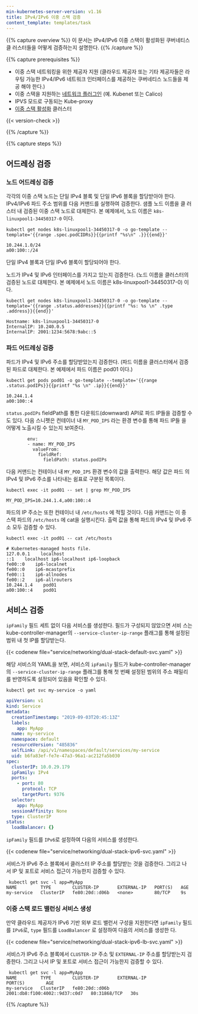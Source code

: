 ```yaml
---
min-kubernetes-server-version: v1.16
title: IPv4/IPv6 이중 스택 검증
content_template: templates/task
---
```


{{% capture overview %}} 이 문서는 IPv4/IPv6 이중 스택이 활성화된 쿠버네티스 클
러스터들을 어떻게 검증하는지 설명한다. {{% /capture %}}

{{% capture prerequisites %}}

- 이중 스택 네트워킹을 위한 제공자 지원 (클라우드 제공자 또는 기타 제공자들은 라
  우팅 가능한 IPv4/IPv6 네트워크 인터페이스를 제공하는 쿠버네티스 노드들을 제공
  해야 한다.)
- 이중 스택을 지원하는
  [네트워크 플러그인](/docs/concepts/extend-kubernetes/compute-storage-net/network-plugins/)
  (예. Kubenet 또는 Calico)
- IPVS 모드로 구동되는 Kube-proxy
- [이중 스택 활성화](/ko/docs/concepts/services-networking/dual-stack/) 클러스터

{{< version-check >}}

{{% /capture %}}

{{% capture steps %}}

## 어드레싱 검증

### 노드 어드레싱 검증

각각의 이중 스택 노드는 단일 IPv4 블록 및 단일 IPv6 블록을 할당받아야 한다.
IPv4/IPv6 파드 주소 범위를 다음 커맨드를 실행하여 검증한다. 샘플 노드 이름을 클
러스터 내 검증된 이중 스택 노드로 대체한다. 본 예제에서, 노드 이름은
`k8s-linuxpool1-34450317-0` 이다.

```shell
kubectl get nodes k8s-linuxpool1-34450317-0 -o go-template --template='{{range .spec.podCIDRs}}{{printf "%s\n" .}}{{end}}'
```

```
10.244.1.0/24
a00:100::/24
```

단일 IPv4 블록과 단일 IPv6 블록이 할당되어야 한다.

노드가 IPv4 및 IPv6 인터페이스를 가지고 있는지 검증한다. (노드 이름을 클러스터의
검증된 노드로 대체한다. 본 예제에서 노드 이름은 k8s-linuxpool1-34450317-0) 이다.

```shell
kubectl get nodes k8s-linuxpool1-34450317-0 -o go-template --template='{{range .status.addresses}}{{printf "%s: %s \n" .type .address}}{{end}}'
```

```
Hostname: k8s-linuxpool1-34450317-0
InternalIP: 10.240.0.5
InternalIP: 2001:1234:5678:9abc::5
```

### 파드 어드레싱 검증

파드가 IPv4 및 IPv6 주소를 할당받았는지 검증한다. (파드 이름을 클러스터에서 검증
된 파드로 대체한다. 본 예제에서 파드 이름은 pod01 이다.)

```shell
kubectl get pods pod01 -o go-template --template='{{range .status.podIPs}}{{printf "%s \n" .ip}}{{end}}'
```

```
10.244.1.4
a00:100::4
```

`status.podIPs` fieldPath를 통한 다운워드(downward) API로 파드 IP들을 검증할 수
도 있다. 다음 스니펫은 컨테이너 내 `MY_POD_IPS` 라는 환경 변수를 통해 파드 IP들
을 어떻게 노출시킬 수 있는지 보여준다.

```
        env:
        - name: MY_POD_IPS
          valueFrom:
            fieldRef:
              fieldPath: status.podIPs
```

다음 커맨드는 컨테이너 내 `MY_POD_IPS` 환경 변수의 값을 출력한다. 해당 값은 파드
의 IPv4 및 IPv6 주소를 나타내는 쉼표로 구분된 목록이다.

```shell
kubectl exec -it pod01 -- set | grep MY_POD_IPS
```

```
MY_POD_IPS=10.244.1.4,a00:100::4
```

파드의 IP 주소는 또한 컨테이너 내 `/etc/hosts` 에 적힐 것이다. 다음 커맨드는 이
중 스택 파드의 `/etc/hosts` 에 cat을 실행시킨다. 출력 값을 통해 파드의 IPv4 및
IPv6 주소 모두 검증할 수 있다.

```shell
kubectl exec -it pod01 -- cat /etc/hosts
```

```
# Kubernetes-managed hosts file.
127.0.0.1    localhost
::1    localhost ip6-localhost ip6-loopback
fe00::0    ip6-localnet
fe00::0    ip6-mcastprefix
fe00::1    ip6-allnodes
fe00::2    ip6-allrouters
10.244.1.4    pod01
a00:100::4    pod01
```

## 서비스 검증

`ipFamily` 필드 세트 없이 다음 서비스를 생성한다. 필드가 구성되지 않았으면 서비
스는 kube-controller-manager의 `--service-cluster-ip-range` 플래그를 통해 설정된
범위 내 첫 IP를 할당받는다.

{{< codenew file="service/networking/dual-stack-default-svc.yaml" >}}

해당 서비스의 YAML을 보면, 서비스의 `ipFamily` 필드가 kube-controller-manager의
`--service-cluster-ip-range` 플래그를 통해 첫 번째 설정된 범위의 주소 패밀리를
반영하도록 설정되어 있음을 확인할 수 있다.

```shell
kubectl get svc my-service -o yaml
```

```yaml
apiVersion: v1
kind: Service
metadata:
  creationTimestamp: "2019-09-03T20:45:13Z"
  labels:
    app: MyApp
  name: my-service
  namespace: default
  resourceVersion: "485836"
  selfLink: /api/v1/namespaces/default/services/my-service
  uid: b6fa83ef-fe7e-47a3-96a1-ac212fa5b030
spec:
  clusterIP: 10.0.29.179
  ipFamily: IPv4
  ports:
    - port: 80
      protocol: TCP
      targetPort: 9376
  selector:
    app: MyApp
  sessionAffinity: None
  type: ClusterIP
status:
  loadBalancer: {}
```

`ipFamily` 필드를 `IPv6`로 설정하여 다음의 서비스를 생성한다.

{{< codenew file="service/networking/dual-stack-ipv6-svc.yaml" >}}

서비스가 IPv6 주소 블록에서 클러스터 IP 주소를 할당받는 것을 검증한다. 그리고 나
서 IP 및 포트로 서비스 접근이 가능한지 검증할 수 있다.

```
 kubectl get svc -l app=MyApp
NAME         TYPE        CLUSTER-IP       EXTERNAL-IP   PORT(S)   AGE
my-service   ClusterIP   fe80:20d::d06b   <none>        80/TCP    9s
```

### 이중 스택 로드 밸런싱 서비스 생성

만약 클라우드 제공자가 IPv6 기반 외부 로드 밸런서 구성을 지원한다면 `ipFamily`
필드를 `IPv6`로, `type` 필드를 `LoadBalancer` 로 설정하여 다음의 서비스를 생성한
다.

{{< codenew file="service/networking/dual-stack-ipv6-lb-svc.yaml" >}}

서비스가 IPv6 주소 블록에서 `CLUSTER-IP` 주소 및 `EXTERNAL-IP` 주소를 할당받는지
검증한다. 그리고 나서 IP 및 포트로 서비스 접근이 가능한지 검증할 수 있다.

```
 kubectl get svc -l app=MyApp
NAME         TYPE        CLUSTER-IP       EXTERNAL-IP                     PORT(S)        AGE
my-service   ClusterIP   fe80:20d::d06b   2001:db8:f100:4002::9d37:c0d7   80:31868/TCP   30s
```

{{% /capture %}}
